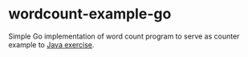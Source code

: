 # wordcount-example-go
Simple Go implementation of word count program to serve as counter example to [Java exercise][1].


[1]: https://github.com/imattman/pdx-java-exercises/tree/master/wordcount
